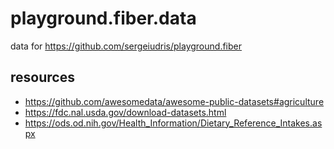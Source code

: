 # playground.fiber.data
data for https://github.com/sergeiudris/playground.fiber

## resources

- https://github.com/awesomedata/awesome-public-datasets#agriculture
- https://fdc.nal.usda.gov/download-datasets.html
- https://ods.od.nih.gov/Health_Information/Dietary_Reference_Intakes.aspx
